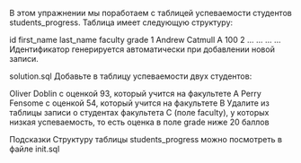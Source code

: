 В этом упражнении мы поработаем с таблицей успеваемости студентов students_progress. Таблица имеет следующую структуру:

id	first_name	last_name	faculty	grade
1	Andrew	Catmull	A	100
2	...	...	...	...
Идентификатор генерируется автоматически при добавлении новой записи.

solution.sql
Добавьте в таблицу успеваемости двух студентов:

Oliver Doblin с оценкой 93, который учится на факультете A
Perry Fensome с оценкой 54, который учится на факультете B
Удалите из таблицы записи о студентах факультета C (поле faculty), у которых низкая успеваемость, то есть оценка в поле grade ниже 20 баллов

Подсказки
Структуру таблицы students_progress можно посмотреть в файле init.sql